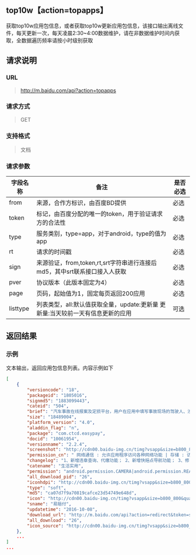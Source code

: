 ## top10w【action=topapps】
获取top10w应用包信息，或者获取top10w更新应用包信息，<red>该接口输出离线文件，每天更新一次，每天凌晨2:30~4:00数据维护，请在非数据维护时间内获取，全数据遍历频率请按小时级别获取</red>

## 请求说明 ##
### URL ###
> http://m.baidu.com/api?action=topapps

### 请求方式 ###
> GET

### 支持格式 ###
> 文档

### 请求参数 ###
|字段名称  | 备注 | 是否必选
| ------------ | ------------ | ------------
| from   | 来源，合作方标识，由百度BD提供 | <red>必选</red>
| token  | 标记，由百度分配的唯一的token，用于验证请求方的合法性 | <red>必选</red>
| type   | 服务类别，type=app，对于android，type的值为app | <red>必选</red>
| rt     | 请求的时间戳   |<red>必选</red>
| sign   | 来源验证，from,token,rt,srt字符串进行连接后md5，其中srt联系接口接入人获取 |<red>必选</red>
| pver   | 协议版本（此版本固定为4）  |<red>必选</red>
| page   | 页码，起始值为1，固定每页返回200应用 |<red>必选</red>
| listtype | 列表类型，all:默认值获取全量，update:更新量 <red>更新量:当天较前一天有信息更新的应用</red>| 可选

## 返回结果 ##
### 示例 ###
文本输出，返回应用包信息列表。内容示例如下
```json
[
    {
        "versioncode": "18",
        "packageid": "1805016",
        "signmd5": "1883099443",
        "cateid": "504",
        "brief": "汽车事故在线报案及定损平台，用户在应用中填写事故现场的驾驶人、涉事车辆和事故发生过程说明， 并根据拍照指引提供出险现场的照片，即可完成案件申报和自助查勘。平台根据以上信息，向用户反馈 车辆定损金额，并给予损伤部件的更换或维修建议。",
        "size": "18489004",
        "platform_version": "4.0",
        "aladdin_flag": "n",
        "package": "com.ctcd.easypay",
        "docid": "10061954",
        "versionname": "2.2.4",
        "screenshot": "http://cdn00.baidu-img.cn/timg?vsapp&size=b800_800&quality=100&imgtype=3&er&sec=0&di=1274f7b777e94030e4686f69dd760212&ref=http%3A%2F%2Fd.hiphotos.bdimg.com&src=http%3A%2F%2Fd.hiphotos.bdimg.com%2Fwisegame%2Fpic%2Fitem%2F603b5bb5c9ea15ce7d9476f5be003af33b87b2d0.jpg;http://cdn00.baidu-img.cn/timg?vsapp&size=b800_800&quality=100&imgtype=3&er&sec=0&di=58d2fc2d478e730a737e696be2847402&ref=http%3A%2F%2Fd.hiphotos.bdimg.com&src=http%3A%2F%2Fd.hiphotos.bdimg.com%2Fwisegame%2Fpic%2Fitem%2F5987e950352ac65c437ff08ff3f2b21192138ad0.jpg;http://cdn00.baidu-img.cn/timg?vsapp&size=b800_800&quality=100&imgtype=3&er&sec=0&di=4cd038faf0693220a8c3901acb17534c&ref=http%3A%2F%2Ff.hiphotos.bdimg.com&src=http%3A%2F%2Ff.hiphotos.bdimg.com%2Fwisegame%2Fpic%2Fitem%2F4ef5e0fe9925bc31d141976456df8db1cb13702a.jpg;http://cdn00.baidu-img.cn/timg?vsapp&size=b800_800&quality=100&imgtype=3&er&sec=0&di=bafd5ff58421d5e332d20553bddc0ec8&ref=http%3A%2F%2Ff.hiphotos.bdimg.com&src=http%3A%2F%2Ff.hiphotos.bdimg.com%2Fwisegame%2Fpic%2Fitem%2Fa81349540923dd54c36f3194d909b3de9c82482a.jpg",
        "permission_cn": " 网络通信 : 允许应用程序访问各种网络功能 | 存储 : 访问SD卡 | 手机通话 : 读取手机状态和身份 | 您的位置 : 获取您的地理位置 | 硬件控件 : 直接访问手机上的硬件（相机，音频，录音） | 系统工具 : 装载和卸载文件系统 | 系统工具 : 修改全局系统设置 | 系统工具 : 检索当前运行的应用程序 | 系统工具 : 读取系统日志文件 | 系统工具 : 防止手机休眠 | 系统工具 : 开机时自动启动 | 系统工具 : 发送置顶广播 ",
        "changelog": "1、新增违章查询、代缴功能； 2、新增快赔点导航功能； 3、修复若干已发现的BUG； 4、优化拍照功能； 5、优化界面逻辑及风格。",
        "catename": "生活实用",
        "permission": "android.permission.CAMERA|android.permission.READ_EXTERNAL_STORAGE|android.permission.ACCESS_MOCK_LOCATION|android.permission.ACCESS_FINE_LOCATION|android.permission.ACCESS_COARSE_LOCATION|android.permission.ACCESS_WIFI_STATE|android.permission.ACCESS_NETWORK_STATE|android.permission.CHANGE_WIFI_STATE|android.permission.READ_PHONE_STATE|android.permission.WRITE_EXTERNAL_STORAGE|android.permission.INTERNET|android.permission.MOUNT_UNMOUNT_FILESYSTEMS|android.permission.BAIDU_LOCATION_SERVICE|android.permission.ACCES_MOCK_LOCATION|com.android.launcher.permission.READ_SETTINGS|android.permission.ACCESS_GPS|android.permission.GET_TASKS|android.permission.BROADCAST_STICKY|android.permission.PROCESS_OUTGOING_CALLS|android.permission.MODIFY_AUDIO_SETTINGS|android.permission.RECORD_AUDIO|android.permission.RECEIVE_BOOT_COMPLETED|android.permission.WRITE_SETTINGS|android.permission.WAKE_LOCK|android.permission.CHANGE_NETWORK_STATE|android.permission.READ_LOGS",
        "all_download_pid": "26",
        "iconhdpi": "http://cdn00.baidu-img.cn/timg?vsapp&size=b800_800&quality=100&imgtype=3&er&sec=0&di=bbc9ced11e25b418d34321f615b6c006&ref=http%3A%2F%2Fg.hiphotos.bdimg.com&src=http%3A%2F%2Fg.hiphotos.bdimg.com%2Fwisegame%2Fpic%2Fitem%2F0d061d950a7b02086d00a81d6ad9f2d3562cc805.jpg",
        "type": "soft",
        "md5": "ca07d7f9a70819cafce23d54749e648d",
        "icon": "http://cdn00.baidu-img.cn/timg?vsapp&size=b800_800&quality=100&imgtype=3&er&sec=0&di=ed0e87f11dee29476cccf35a3576cf10&ref=http%3A%2F%2Fd.hiphotos.bdimg.com&src=http%3A%2F%2Fd.hiphotos.bdimg.com%2Fwisegame%2Fpic%2Fitem%2F603b5bb5c9ea15ce7df276f5be003af33a87b22a.jpg",
        "sname": "易赔付",
        "updatetime": "2016-10-08",
        "download_url": "http://m.baidu.com/api?action=redirect&token=sss&from=test&type=app&dltype=new&refid=2036872685&tj=soft_10061954_1805016_%E6%98%93%E8%B5%94%E4%BB%98&refp=action_search&blink=d42a687474703a2f2f612e67646f776e2e62616964752e636f6d2f646174612f7769736567616d652f613730383139636166636532336435342f796970656966755f31382e61706b3f66726f6d3d6131313031ff57&crversion=1",
        "all_download": "26",
        "icon_source": "http://cdn00.baidu-img.cn/timg?vsapp&size=b800_800&quality=100&imgtype=3&er&sec=0&di=c9aae4626339382f0a549d4c3fef26e1&ref=http%3A%2F%2Fc.hiphotos.bdimg.com&src=http%3A%2F%2Fc.hiphotos.bdimg.com%2Fwisegame%2Fpic%2Fitem%2F5e6d55fbb2fb43164765ec8628a4462308f7d3d0.jpg"
    },
    ...
]
...
```
